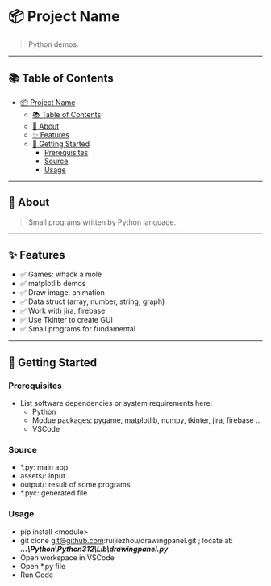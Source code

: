 # 📦 Project Name

> Python demos.

---

## 📚 Table of Contents

- [📦 Project Name](#-project-name)
  - [📚 Table of Contents](#-table-of-contents)
  - [📝 About](#-about)
  - [✨ Features](#-features)
  - [🚀 Getting Started](#-getting-started)
    - [Prerequisites](#prerequisites)
    - [Source](#source)
    - [Usage](#usage)

---

## 📝 About

> Small programs written by Python language.

---

## ✨ Features

- ✅ Games: whack a mole
- ✅ matplotlib demos
- ✅ Draw image, animation
- ✅ Data struct (array, number, string, graph)
- ✅ Work with jira, firebase
- ✅ Use Tkinter to create GUI
- ✅ Small programs for fundamental

---

## 🚀 Getting Started

### Prerequisites

- List software dependencies or system requirements here:
  - Python
  - Modue packages: pygame, matplotlib, numpy, tkinter, jira, firebase ...
  - VSCode

### Source

- *.py: main app
- assets/: input
- output/: result of some programs
- *.pyc: generated file

### Usage

- pip install \<module>
- git clone git@github.com:ruijiezhou/drawingpanel.git ; locate at: ***...\Python\Python312\Lib\drawingpanel.py***
- Open workspace in VSCode
- Open *.py file
- Run Code